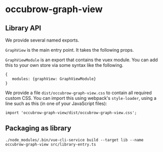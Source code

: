 # occubrow-graph-view

## Library API

We provide several named exports.

`GraphView` is the main entry point.  It takes the following props.

`GraphViewModule` is an export that contains the vuex module.  You can add this
to your own store via some syntax like the following.

    {
       modules: {graphView: GraphViewModule}
    }

We provide a file `dist/occubrow-graph-view.css` to contain all required custom
CSS.  You can import this using webpack's `style-loader`, using a line such as
this (in one of your JavaScript files):

    import 'occubrow-graph-view/dist/occubrow-graph-view.css';

## Packaging as library

    ./node_modules/.bin/vue-cli-service build --target lib --name occubrow-graph-view src/library-entry.ts
